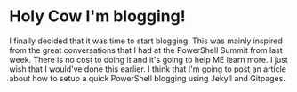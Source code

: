 # Holy Cow I'm blogging!

I finally decided that it was time to start blogging. This was mainly inspired from the great conversations that I had at the PowerShell Summit from last week. There is no cost to doing it and it's going to help ME learn more. I just wish that I would've done this earlier. I think that I'm going to post an article about how to setup a quick PowerShell blogging using Jekyll and Gitpages.
